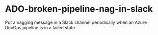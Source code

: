# ADO-broken-pipeline-nag-in-slack
Put a nagging message in a Slack channel periodically when an Azure DevOps pipeline is in a failed state
